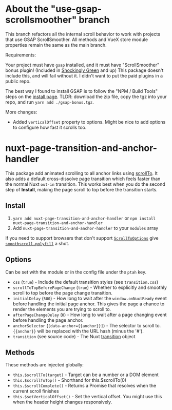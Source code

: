 # About the "use-gsap-scrollsmoother" branch

This branch refactors all the internal scroll behavior to work with projects that use GSAP ScrollSmoother.  All methods and VueX store module properties remain the same as the main branch.  

Requirements:

Your project must have `gsap` installed, and it must have "ScrollSmoother" bonus plugin!  (Included in [Shockingly Green](https://greensock.com/club/#feature-list) and up)  This package doesn't include this, and will fail without it.  I didn't want to put the paid plugins in a public repo.

The best way I found to install GSAP is to follow the "NPM / Build Tools" steps on the [install page](https://greensock.com/docs/v3/Installation). TLDR: download the zip file, copy the tgz into your repo, and run `yarn add ./gsap-bonus.tgz`.

More changes:

- Added  `verticalOffset` property to options.  Might be nice to add options to configure how fast it scrolls too.
# nuxt-page-transition-and-anchor-handler

This package add animated scrolling to all anchor links using [scrollTo](https://developer.mozilla.org/en-US/docs/Web/API/Element/scrollTo).  It also adds a default cross-dissolve page transition which feels faster than the normal Nuxt `out-in` transition.  This works best when you do the second step of **Install**, making the page scroll to top before the transition starts.

## Install

1. `yarn add nuxt-page-transition-and-anchor-handler` or `npm install nuxt-page-transition-and-anchor-handler`
2. Add `nuxt-page-transition-and-anchor-handler` to your `modules` array

If you need to support browsers that don't support [`ScrollToOptions`](https://caniuse.com/mdn-api_scrolltooptions) give [`smoothscroll-polyfill`](https://github.com/iamdustan/smoothscroll) a shot.

## Options

Can be set with the module or in the config file under the `ptah` key.

- `css` (`true`) - Include the default transition styles (see `transition.css`)
- `scrollToTopBeforePageChange` (`true`) - Whether to explicitly and smoothly scroll to top before the page change transition.
- `initialDelay` (`500`) - How long to wait after the `window.onNuxtReady` event before handling the initial page anchor.  This gives the page a chance to render the elements you are trying to scroll to.
- `afterPageChangeDelay` (`0`) - How long to wait after a page changing event before handling the page anchor.
- `anchorSelector` (`[data-anchor={{anchor}}]`) - The selector to scroll to. `{{anchor}}` will be replaced with the URL hash (minus the '#').
- `transition` (see source code) - The Nuxt [transition](https://nuxtjs.org/api/configuration-transition) object

## Methods

These methods are injected globally:

- `this.$scrollTo(target)` - Target can be a number or a DOM element
- `this.$scrollToTop()` - Shorthand for this.$scrollTo(0)
- `this.$scrollComplete()` - Returns a Promise that resolves when the current scroll finishes
- `this.$setVerticalOffset()` - Set the vertical offset. You might use this when the header height changes responsively.
